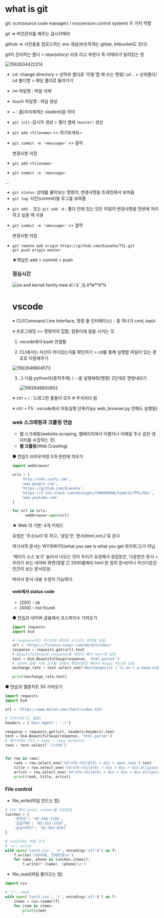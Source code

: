 # what is git

git: scm(source code manager) / vcs(version control system) 두 가지 역할

git => 버전관리를 해주는 감시카메라

github => 사진들을 업로드하는 sns 개념(비슷하게는 gitlab, bitbucket도 있다)

git이 관리하는 폴더 > repo(sitory) 리포 라고 부른다 즉 카메라가 달려있는 방

![1562634422214](C:\Users\student\AppData\Roaming\Typora\typora-user-images\1562634422214.png)

* cd: change directory > 상하위 폴더로 '이동'할 때 쓰는 명령/ cd .. > 상위폴더/ cd 폴더명 > 해당 폴더로 들어가기
* rm 파일명 : 파일 삭제
* touch 파일명 : 파일 생성
* ~ : 홈(우리에게는 student)을 의미



* `git init` :감시자 생성 > 폴더 옆에 `(master)` 생성

* `git add <filename>` >> 여기보세요~

* `git commit -m '<message>'` >> 찰칵

  변경사항 저장

* `git add <filename>`

* `git commit -m '<message>'`

... 

- `git status`: 상태를 물어보는 명령어, 변경사항을 트래킹해서 보여줌
- `git log`: 사진(commit)들 로그를 보여줌



* `git add .`  또는 `git add -A` : 폴더 안에 있는 모든 파일의 변경사항을 한번에 처리하고 싶을 때 사용

* `git commit -m '<message>'` >> 찰칵

  변경사항 저장

* ```
  git remote add origin https://github.com/Dianeha/TIL.git
  git push origin master
  ```

  ★핵심은 add > commit > push

  

  ### 점심시간

  ![os and kernel family treeì ëí ì´ë¯¸ì§ ê²ìê²°ê³¼](https://raw.githubusercontent.com/MIAPtech/digipres-posters/master/OS_kernel_family_tree.jpg)

  

  

  # vscode

  

  ※ CLI(Command Line Interface, 명령 줄 인터페이스) - 중 하나가 cmd, bash

  ※ 프로그래밍 >> 명령어의 집합, 컴퓨터에 일을 시키는 것

  

  1. vscode에서 bash 연결함

  2. CLI에서는 자신이 어디있는지를 확인하기 >  cd를 통해 실행할 파일이 있는 경로로 이동해주기

  ![1562646804573](C:\Users\student\AppData\Roaming\Typora\typora-user-images\1562646804573.png)

  3. 그 다음 python아(동작주체) / --을 실행해줘(명령) 2단계로 명령내리기

     ![1562646820852](C:\Users\student\AppData\Roaming\Typora\typora-user-images\1562646820852.png)

  

  

  ※ ctrl + / : 드래그한 줄들이 모두 # 주석처리 됨
  
  ※ ctrl + F5 : vscode에서 자동실행 단축키(py web_browser.py 안해도 실행됨)
  
  
  
  ### web 스크래핑과 크롤링 연습
  
  - 웹 스크래핑(website scraping, 웹페이지에서 이름이나 이메일 주소 같은 데이터를 수집하는 것)
  - **웹 크롤링**(Web Crawling)
  
  
  
  
  
  ● 연습1) 브라우저창 5개 한번에 띄우기
  
  ```python
  import webbrowser

  urls = [
      'http://edu.ssafy.com',
      'www.google.com',
      'https://github.com/Dianeha',
      'https://2-ss3.slack.com/messages/CKWED8XAN/team/UL7PVL2VA/',
      'www.youtube.com'
  ]
  
  for url in urls:
        webbrowser.open(url)
  
  ```

  

  ★ Web 의 기본: 4개 키워드

  요청은 '주소(url)'로 하고, '응답'은 '문서(html,xml,)'로 온다

  여기서의 문서는 WYSIWYG(what you see is what you get 위지위그)가 아님. 

  '페이지 소스 보기' 눌러서 나오는 것이 우리가 요청해서 응답받은, 다운받은 문서 > 우리가 보는 네이버 화면(정말 긴 2000줄짜리 html 한 장의 문서)이나 마크다운은 인간이 보는 문서모양.

  따라서 문서 내용 수정이 가능하다. 

  

  #### web에서 status code

  - [200] - ok
  - [404] - not found





  ●  연습2) 네이버 금융에서 코스피지수 가져오기

  ```python
  import requests
  import bs4
  
  # response라는 박스안에 네이버 소스코드 문자열 넣음
  url = 'https://finance.naver.com/marketindex/'
  response = requests.get(url).text
  # BeautifulSoup에 response를 넣었다 빼서 text에 넣음
  text = bs4.BeautifulSoup(response, 'html.parser')
  # 네이버 금융 시세 코드들 중에서 특정부분만 빼내서 kospi 박스에 넣음
  exchange_rate = text.select_one('#exchangeList > li.on > a.head.usd > div > span.value')
  
  print(exchange_rate.text)
  
  ```



 ● 연습3) 멜론차트 50 가져오기

```python
import requests
import bs4

url = 'https://www.melon.com/chart/index.htm'

# 딕셔너리(키, 밸류)
headers = {'User-Agent': ':)'}

response = requests.get(url, headers=headers).text
text = bs4.BeautifulSoup(response, 'html.parser')
# 페이지에스 F12 > copy > copy selector
rows = text.select('.lst50')


for row in rows:
    rank = row.select_one('td:nth-child(2) > div > span.rank').text
    title = row.select_one('td:nth-child(6) > div > div > div.ellipsis.rank01 > span > a').text
    artist = row.select_one('td:nth-child(6) > div > div > div.ellipsis.rank02 > a').text
    print(rank, title, artist)

```



### File control

- file_write(파일 만드는 법)

```python
# CSV 형식 excel viewer를 다운받음
lunches = {
    '양자강': '02-456-1256',
    '김밥카페': '02-521-5555',
    '순남시레기': '02-565-6547'
}

# lunch라는 파일 쓰기
# 'w': write
with open('lunch.csv', 'w', encoding='utf-8') as f:
    f.write('식당이름, 전화번호\n')
    for name, phone in lunches.items():
        f.write(f'{name}, {phone}\n')

```



- file_read(파일 불러오는 법)

```python
import csv

# 'r': read
with open('lunch.csv', 'r', encoding='utf-8') as f:
    items = csv.reader(f)
    for item in items:
        print(item)

```



